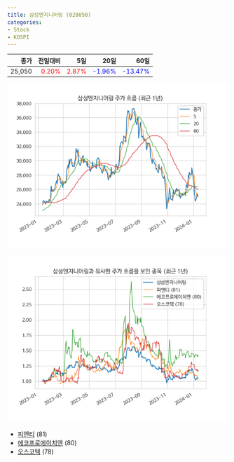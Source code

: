```yaml
---
title: 삼성엔지니어링 (028050)
categories:
- Stock
- KOSPI
---
```


|종가|전일대비|5일|20일|60일|
|---:|-------:|--:|---:|---:|
|25,050|<span style="color: red">0.20%</span>|<span style="color: red">2.87%</span>|<span style="color: blue">-1.96%</span>|<span style="color: blue">-13.47%</span>|


<!-- more -->

![028050](/assets/images/stock/028050.png)

![028050](/assets/images/stock/028050_sim.png)

- [피엔티](/137400/) (81)
- [에코프로에이치엔](/383310/) (80)
- [오스코텍](//039200/) (78)